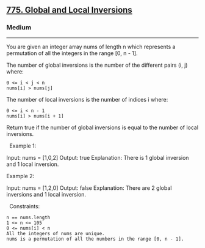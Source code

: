 <h2><a href="https://leetcode.com/problems/global-and-local-inversions/">775. Global and Local Inversions</a></h2><h3>Medium</h3><hr>You are given an integer array nums of length n which represents a permutation of all the integers in the range [0, n - 1].

The number of global inversions is the number of the different pairs (i, j) where:


	0 <= i < j < n
	nums[i] > nums[j]


The number of local inversions is the number of indices i where:


	0 <= i < n - 1
	nums[i] > nums[i + 1]


Return true if the number of global inversions is equal to the number of local inversions.

 
Example 1:

Input: nums = [1,0,2]
Output: true
Explanation: There is 1 global inversion and 1 local inversion.


Example 2:

Input: nums = [1,2,0]
Output: false
Explanation: There are 2 global inversions and 1 local inversion.


 
Constraints:


	n == nums.length
	1 <= n <= 105
	0 <= nums[i] < n
	All the integers of nums are unique.
	nums is a permutation of all the numbers in the range [0, n - 1].

